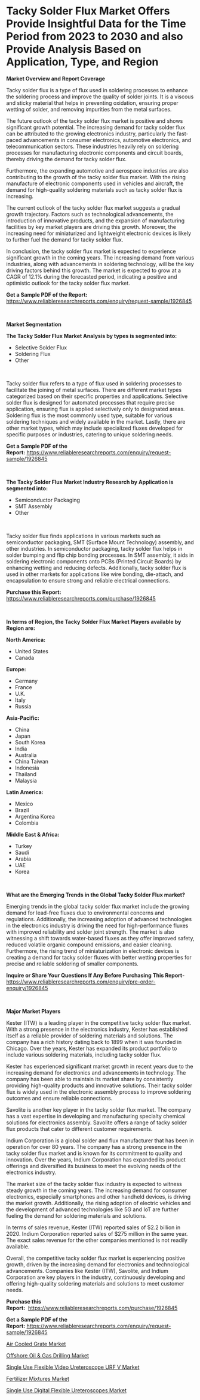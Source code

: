 <p><h1>Tacky Solder Flux Market Offers Provide Insightful Data for the Time Period from 2023 to 2030 and also Provide Analysis Based on Application, Type, and Region</h1></p><p><strong>Market Overview and Report Coverage</strong></p>
<p><p>Tacky solder flux is a type of flux used in soldering processes to enhance the soldering process and improve the quality of solder joints. It is a viscous and sticky material that helps in preventing oxidation, ensuring proper wetting of solder, and removing impurities from the metal surfaces.</p><p>The future outlook of the tacky solder flux market is positive and shows significant growth potential. The increasing demand for tacky solder flux can be attributed to the growing electronics industry, particularly the fast-paced advancements in consumer electronics, automotive electronics, and telecommunication sectors. These industries heavily rely on soldering processes for manufacturing electronic components and circuit boards, thereby driving the demand for tacky solder flux.</p><p>Furthermore, the expanding automotive and aerospace industries are also contributing to the growth of the tacky solder flux market. With the rising manufacture of electronic components used in vehicles and aircraft, the demand for high-quality soldering materials such as tacky solder flux is increasing.</p><p>The current outlook of the tacky solder flux market suggests a gradual growth trajectory. Factors such as technological advancements, the introduction of innovative products, and the expansion of manufacturing facilities by key market players are driving this growth. Moreover, the increasing need for miniaturized and lightweight electronic devices is likely to further fuel the demand for tacky solder flux.</p><p>In conclusion, the tacky solder flux market is expected to experience significant growth in the coming years. The increasing demand from various industries, along with advancements in soldering technology, will be the key driving factors behind this growth. The market is expected to grow at a CAGR of 12.1% during the forecasted period, indicating a positive and optimistic outlook for the tacky solder flux market.</p></p>
<p><strong>Get a Sample PDF of the Report:</strong> <a href="https://www.reliableresearchreports.com/enquiry/request-sample/1926845">https://www.reliableresearchreports.com/enquiry/request-sample/1926845</a></p>
<p>&nbsp;</p>
<p><strong>Market Segmentation</strong></p>
<p><strong>The Tacky Solder Flux Market Analysis by types is segmented into:</strong></p>
<p><ul><li>Selective Solder Flux</li><li>Soldering Flux</li><li>Other</li></ul></p>
<p>&nbsp;</p>
<p><p>Tacky solder flux refers to a type of flux used in soldering processes to facilitate the joining of metal surfaces. There are different market types categorized based on their specific properties and applications. Selective solder flux is designed for automated processes that require precise application, ensuring flux is applied selectively only to designated areas. Soldering flux is the most commonly used type, suitable for various soldering techniques and widely available in the market. Lastly, there are other market types, which may include specialized fluxes developed for specific purposes or industries, catering to unique soldering needs.</p></p>
<p><strong>Get a Sample PDF of the Report:</strong>&nbsp;<a href="https://www.reliableresearchreports.com/enquiry/request-sample/1926845">https://www.reliableresearchreports.com/enquiry/request-sample/1926845</a></p>
<p>&nbsp;</p>
<p><strong>The Tacky Solder Flux Market Industry Research by Application is segmented into:</strong></p>
<p><ul><li>Semiconductor Packaging</li><li>SMT Assembly</li><li>Other</li></ul></p>
<p>&nbsp;</p>
<p><p>Tacky solder flux finds applications in various markets such as semiconductor packaging, SMT (Surface Mount Technology) assembly, and other industries. In semiconductor packaging, tacky solder flux helps in solder bumping and flip chip bonding processes. In SMT assembly, it aids in soldering electronic components onto PCBs (Printed Circuit Boards) by enhancing wetting and reducing defects. Additionally, tacky solder flux is used in other markets for applications like wire bonding, die-attach, and encapsulation to ensure strong and reliable electrical connections.</p></p>
<p><strong>Purchase this Report:</strong>&nbsp; <a href="https://www.reliableresearchreports.com/purchase/1926845">https://www.reliableresearchreports.com/purchase/1926845</a></p>
<p>&nbsp;</p>
<p><strong>In terms of Region, the Tacky Solder Flux Market Players available by Region are:</strong></p>
<p>
    <p> <strong> North America: </strong>
        <ul>
            <li>United States</li>
            <li>Canada</li>
        </ul>
        </p> 
    <p> <strong> Europe: </strong>
        <ul>
            <li>Germany</li>
            <li>France</li>
            <li>U.K.</li>
            <li>Italy</li>
            <li>Russia</li>
        </ul>
        </p> 
    <p> <strong> Asia-Pacific: </strong>
        <ul>
            <li>China</li>
            <li>Japan</li>
            <li>South Korea</li>
            <li>India</li>
            <li>Australia</li>
            <li>China Taiwan</li>
            <li>Indonesia</li>
            <li>Thailand</li>
            <li>Malaysia</li>
        </ul>
        </p> 
    <p> <strong> Latin America: </strong>
        <ul>
            <li>Mexico</li>
            <li>Brazil</li>
            <li>Argentina Korea</li>
            <li>Colombia</li>
        </ul>
        </p> 
    <p> <strong> Middle East & Africa: </strong>
        <ul>
            <li>Turkey</li>
            <li>Saudi</li>
            <li>Arabia</li>
            <li>UAE</li>
            <li>Korea</li>
        </ul>
    </p>
    </p>
<p>&nbsp;</p>
<p><strong>What are the Emerging Trends in the Global Tacky Solder Flux market?</strong></p>
<p><p>Emerging trends in the global tacky solder flux market include the growing demand for lead-free fluxes due to environmental concerns and regulations. Additionally, the increasing adoption of advanced technologies in the electronics industry is driving the need for high-performance fluxes with improved reliability and solder joint strength. The market is also witnessing a shift towards water-based fluxes as they offer improved safety, reduced volatile organic compound emissions, and easier cleaning. Furthermore, the rising trend of miniaturization in electronic devices is creating a demand for tacky solder fluxes with better wetting properties for precise and reliable soldering of smaller components.</p></p>
<p><strong>Inquire or Share Your Questions If Any Before Purchasing This Report</strong>- <a href="https://www.reliableresearchreports.com/enquiry/pre-order-enquiry/1926845">https://www.reliableresearchreports.com/enquiry/pre-order-enquiry/1926845</a></p>
<p>&nbsp;</p>
<p><strong>Major Market Players</strong></p>
<p><p>Kester (ITW) is a leading player in the competitive tacky solder flux market. With a strong presence in the electronics industry, Kester has established itself as a reliable provider of soldering materials and solutions. The company has a rich history dating back to 1899 when it was founded in Chicago. Over the years, Kester has expanded its product portfolio to include various soldering materials, including tacky solder flux.</p><p>Kester has experienced significant market growth in recent years due to the increasing demand for electronics and advancements in technology. The company has been able to maintain its market share by consistently providing high-quality products and innovative solutions. Their tacky solder flux is widely used in the electronic assembly process to improve soldering outcomes and ensure reliable connections.</p><p>Savolite is another key player in the tacky solder flux market. The company has a vast expertise in developing and manufacturing specialty chemical solutions for electronics assembly. Savolite offers a range of tacky solder flux products that cater to different customer requirements.</p><p>Indium Corporation is a global solder and flux manufacturer that has been in operation for over 80 years. The company has a strong presence in the tacky solder flux market and is known for its commitment to quality and innovation. Over the years, Indium Corporation has expanded its product offerings and diversified its business to meet the evolving needs of the electronics industry.</p><p>The market size of the tacky solder flux industry is expected to witness steady growth in the coming years. The increasing demand for consumer electronics, especially smartphones and other handheld devices, is driving the market growth. Additionally, the rising adoption of electric vehicles and the development of advanced technologies like 5G and IoT are further fueling the demand for soldering materials and solutions.</p><p>In terms of sales revenue, Kester (ITW) reported sales of $2.2 billion in 2020. Indium Corporation reported sales of $275 million in the same year. The exact sales revenue for the other companies mentioned is not readily available.</p><p>Overall, the competitive tacky solder flux market is experiencing positive growth, driven by the increasing demand for electronics and technological advancements. Companies like Kester (ITW), Savolite, and Indium Corporation are key players in the industry, continuously developing and offering high-quality soldering materials and solutions to meet customer needs.</p></p>
<p><strong>Purchase this Report:</strong>&nbsp;&nbsp;<a href="https://www.reliableresearchreports.com/purchase/1926845">https://www.reliableresearchreports.com/purchase/1926845</a></p>
<p></p>
<p><strong>Get a Sample PDF of the Report:</strong>&nbsp;<a href="https://www.reliableresearchreports.com/enquiry/request-sample/1926845">https://www.reliableresearchreports.com/enquiry/request-sample/1926845</a></p>
<p><p><a href="https://github.com/rahu1501/Market-Research-Report-List-1/blob/main/air-cooled-grate-market.md">Air Cooled Grate Market</a></p><p><a href="https://github.com/rahu1503/Market-Research-Report-List-1/blob/main/offshore-oil-gas-drilling-market.md">Offshore Oil & Gas Drilling Market</a></p><p><a href="https://medium.com/@avarobertson1969/single-use-flexible-video-ureteroscope-urf-v-market-competitive-analysis-market-trends-and-22f86e5ac6ae">Single Use Flexible Video Ureteroscope URF V Market</a></p><p><a href="https://medium.com/@kevinbarnes75/fertilizer-mixtures-market-insights-into-market-cagr-market-trends-and-growth-strategies-b915a278df13">Fertilizer Mixtures Market</a></p><p><a href="https://medium.com/@dianafisher1927/single-use-digital-flexible-ureteroscopes-market-analysis-and-sze-forecasted-for-period-from-2023-c03b3cf54fbc">Single Use Digital Flexible Ureteroscopes Market</a></p></p>